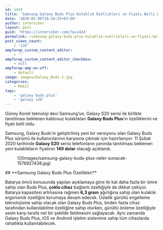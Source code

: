 ```yaml
---
id: 1424
title: 'Samsung Galaxy Buds Plus Kulaklık Özellikleri ve Fiyatı Belli Oldu'
date: '2020-02-06T18:10:25+03:00'
author: intersiber
layout: post
guid: 'https://intersiber.com/?p=1424'
permalink: /samsung-galaxy-buds-plus-kulaklik-ozellikleri-ve-fiyati-belli-oldu/
post_views_count:
    - '135'
ampforwp_custom_content_editor:
    - ''
ampforwp_custom_content_editor_checkbox:
    - null
ampforwp-amp-on-off:
    - default
image: images/Galaxy_Buds-1.jpg
categories:
    - Mobil
tags:
    - 'galaxy buds plus'
    - 'galaxy s20'
---
```


Güney Koreli teknoloji devi Samsung’un, Galaxy S20 serisi ile birlikte tanıtılması beklenen kablosuz kulaklıkları **Galaxy Buds Plus**‘ın özelliklerini ve fiyatı belli oldu.

Samsung, Galaxy Buds’ın geliştirilmiş yeni bir versiyonu olan Galaxy Buds Plus sürümü ile kullanıcılarının karşısına çıkmak için hazırlanıyor. 11 Şubat 2020 tarihinde **Galaxy S20** serisi telefonların yanında tanıtılması beklenen yeni kulaklıkların fiyatının **149 dolar** olacağı açıklandı.

<figure class="wp-block-image size-large">![](images/samsung-galaxy-buds-plus-neler-sunacak-1576927438.jpg)</figure>## **Samsung Galaxy Buds Plus Özellikleri**

Batarya ömrü konusunda yapılan açıklamaya göre iki kat daha fazla bir ömre sahip olan Buds Plus, **çoklu cihaz** bağlantı özelliğiyle de dikkat çekiyor. Batarya kapasitesi artmasına rağmen **6,3 gram** ağırlığına sahip olan kulaklık ergonomik özelliğini korumaya devam edecek. Üstelik gürültü engelleme teknolojisine sahip olacak olan Galaxy Buds Plus, birden fazla cihaz tarafından kullanılabilme özelliğine sahip olurken, gürültü önleme özelliğiyle sesin karşı tarafa net bir şekilde iletilmesini sağlayacak. Aynı zamanda Galaxy Buds Plus, iOS ve Android işletim sistemine sahip tüm cihazlarda rahatlıkla kullanılabilecek.